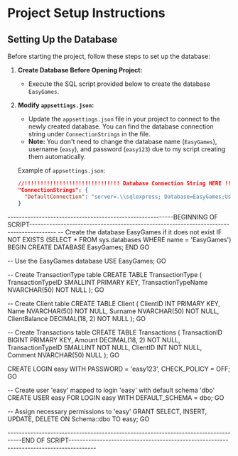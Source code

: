 # Project Setup Instructions

## Setting Up the Database

Before starting the project, follow these steps to set up the database:

1. **Create Database Before Opening Project:**
   - Execute the SQL script provided below to create the database `EasyGames`.

2. **Modify `appsettings.json`:**
   - Update the `appsettings.json` file in your project to connect to the newly created database. You can find the database connection string under `ConnectionStrings` in the file.
   - **Note:** You don't need to change the database name (`EasyGames`), username (`easy`), and password (`easy123`) due to my script creating them automatically.

   Example of `appsettings.json`:
   ```json
   //!!!!!!!!!!!!!!!!!!!!!!!!!!!!!! Database Connection String HERE !!!!!!!!!!!!!!!!!!!!!!!!!!!!!
   "ConnectionStrings": {
     "DefaultConnection": "server=.\\sqlexpress; Database=EasyGames;User=easy;Password=easy123;"
   }


----------------------------------------------------------BEGINNING OF SCRIPT---------------------------------------------------------------------------------------
-- Create the database EasyGames if it does not exist
IF NOT EXISTS (SELECT * FROM sys.databases WHERE name = 'EasyGames')
BEGIN
    CREATE DATABASE EasyGames;
END
GO

-- Use the EasyGames database
USE EasyGames;
GO

-- Create TransactionType table
CREATE TABLE TransactionType (
    TransactionTypeID SMALLINT PRIMARY KEY,
    TransactionTypeName NVARCHAR(50) NOT NULL
);
GO

-- Create Client table
CREATE TABLE Client (
    ClientID INT PRIMARY KEY,
    Name NVARCHAR(50) NOT NULL,
    Surname NVARCHAR(50) NOT NULL,
    ClientBalance DECIMAL(18, 2) NOT NULL
);
GO

-- Create Transactions table
CREATE TABLE Transactions (
    TransactionID BIGINT PRIMARY KEY,
    Amount DECIMAL(18, 2) NOT NULL,
    TransactionTypeID SMALLINT NOT NULL,
    ClientID INT NOT NULL,
    Comment NVARCHAR(50) NULL
);
GO

CREATE LOGIN easy WITH PASSWORD = 'easy123', CHECK_POLICY = OFF;
GO

-- Create user 'easy' mapped to login 'easy' with default schema 'dbo'
CREATE USER easy FOR LOGIN easy WITH DEFAULT_SCHEMA = dbo;
GO

-- Assign necessary permissions to 'easy'
GRANT SELECT, INSERT, UPDATE, DELETE ON Schema::dbo TO easy;
GO

-----------------------------------------------------------------------------------END OF SCRIPT---------------------------------------------------------------------------------------
